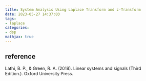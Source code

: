 ```yaml
---
title: System Analysis Using Laplace Transform and z-Transform
date: 2023-05-27 14:37:03
tags:
- laplace
categories:
- dsp
mathjax: true
---
```






## reference

Lathi, B. P., & Green, R. A. (2018). Linear systems and signals (Third Edition.). Oxford University Press.
